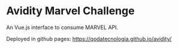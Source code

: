 # Avidity Marvel Challenge
An Vue.js interface to consume MARVEL API.

Deployed in github pages: https://qodatecnologia.github.io/avidity/
